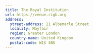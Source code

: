 ```yaml
---
title: The Royal Institution
url: https://venue.rigb.org
address:
  street-address: 21 Albemarle Street
  locality: Mayfair
  region: Greater London
  country-name: United Kingdom
  postal-code: W1S 4BS
---
```

